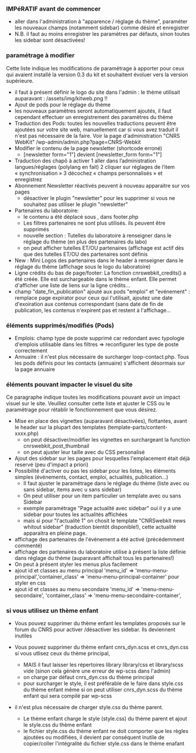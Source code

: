 ### IMPéRATIF avant de commencer
 * aller dans l'administration à "apparence / réglage du thème", paraméter les nouveaux champs (notamment sidebar) comme désiré et enregistrer 
 * N.B. il faut au moins enregistrer les paramètres par défauts, sinon toutes les sidebar sont désactivées!
 
### paramétrage à modifier
Cette liste indique les modifications de paramétrage à apporter pour ceux qui avaient installé la version 0.3 du kit et souhaitent évoluer vers la version supérieure. 
 * il faut à présent définir le logo du site dans l'admin : le thème utilisait auparavant : /assets/img/kitweb.png !!
 * Ajout de pods pour le réglage du thème
  *  les nouveaux paramètres seront automatiquement ajoutés, il faut cependant effectuer un enregistrement des paramètres du thème
 * Traduction des Pods: toutes les nouvelles traductions peuvent être ajoutées sur votre site web, manuellement car si vous avez traduit il n'est pas nécessaire de la faire. Voir la page d'administration "CNRS WebKit" /wp-admin/admin.php?page=CNRS-Webkit
 * Modifier le contenu de la page newsletter (shortcode erroné)
   * [newsletter form="1"]  devient [newsletter_form form="1"] 
 * Traduction des chapô à activer
   1 aller dans l’administration langues/réglages (polylang en fait)
   2 cliquer sur réglages de l’item « synchronisation »
   3 décochez « champs personnalisés » et enregistrez
 * Abonnement Newsletter réactivés peuvent à nouveau apparaitre sur vos pages
   * désactiver le plugin "newsletter" pour les supprimer si vous ne souhaitez pas utiliser le plugin "newsletter"
 * Partenaires du laboratoire: 
   * le contenu a été déplacé sous <!-- .content-area -->, dans footer.php
   * Les filtres partenaires ne sont plus utilisés. ils peuvent être supprimés
   * nouvelle section : Tutelles du laboratoire à renseigner dans le réglage du thème (en plus des partenaires du labo)
   * on peut afficher tutelles ET/OU partenaires (affichage est actif dès que des tutelles ET/OU des partenaires sont définis
 * New : Mini Logos des partenaires dans le header à renseigner dans le réglage du thème (affichage sous le logo du laboratoire)
 * Ligne crédits du bas de page/footer:  La fonction cnrswebkit_credits() a été créée. Elle est surchargeable dans le thème enfant. Elle permet d'afficher une liste de liens sur la ligne crédits... 
 * champ "date_fin_publication" ajouté aux pods "emploi" et "evénement" : remplace page expirator pour ceux qui l'utilisait, ajoutez une date d'exoiration aux contenus correspondant (sans date de fin de publication, les contenus n'expirent pas et restent à l'affichage...  
### éléments supprimés/modifiés (Pods)
 * Emplois: champ type de poste supprimé car redondant avec typologie d'emplois utilisable dans les filtres => reconfigurer les type de poste correctement
 * Annuaire : il n'est plus nécessaire de surcharger loop-contact.php. Tous les pods définis pour les contacts (annuaire) s'affichent désormais sur la page annuaire
 
### éléments pouvant impacter le visuel du site
 Ce paragraphe indique toutes les modifications pouvant avoir un impact visuel sur le site. Veuillez consulter cette liste et ajuster le CSS ou le paramétrage pour rétablir le fonctionnement que vous désirez. 
 
 * Mise en place des vignettes (auparavant désactivées), flottantes, avant le header sur la plupart des templates (template-parts/content-xxxx.php)
   * on peut désactiver/modifier les vignettes en surchargeant la function cnrswebkit_post_thumbnail
   * on peut ajuster leur taille avec du CSS personalisé
 * Ajout des sidebar sur les pages pour lesquelles l'emplacement était déjà reservé (peu d'impact a priori) 
 * Possibilité d'activer ou pas les sidebar pour les listes, les éléments simples (événements, contact, emploi, actualités, publication...)
   * Il faut ajuster le paramétrage dans le réglage du thème (liste avec ou sans sidebar, items avec u sans sidebar)
   * On peut utiliser pour un item particulier un template avec ou sans Sidebar
   * exemple paramétrage "Page actualité avec sidebar" oui il y a une sidebar pour toutes les actualités affichées 
   * mais si pour "l'actualité 1" on chosit le template "CNRSwebkit news whitout sidebar"  (traduction bientôt disponible!), cette actualité apparaitra en pleine page.  
 * affichage des partenaires de l'événement a été activé (précédemment commenté)
 * affichage des partenaires du laboratoire utilise à présent la liste définie dans réglage du thème (auparavant affichait tous les partenaires!) 
 * On peut à présent styler les menus plus facilement 
  * ajout id et classes au menu principal 'menu_id' => 'menu-menu-principal','container_class' => 'menu-menu-principal-container' pour styler en css
  * ajout id et classes au menu secondaire 'menu_id' => 'menu-menu-secondaire', 'container_class' => 'menu-menu-secondaire-container',  
   
    
### si vous utilisez un thème enfant
 * Vous pouvez supprimer du thème enfant les templates proposés sur le forum du CNRS pour activer /désactiver les sidebar. Ils deviennent inutiles    
 * Vous pouvez supprimer du thème enfant cnrs_dyn.scss et cnrs_dyn.css si vous utlisez ceux du thème principal, 
   * MAIS il faut laisser les répertoires library library/css et library/scss vide (sinon cela génère une erreur de wp-scss dans l'admin)  
   * on charge par défaut cnrs_dyn.css du thème principal
   * pour surcharger le style, il est préférable de le faire dans style.css du thème enfant même si on peut utiliser cnrs_dyn.scss  du thème enfant qui sera compilé par wp-scss
     
 * il n'est plus nécessaire de charger style.css du thème parent. 
   * Le thème enfant charge le style (style.css) du thème parent et ajout le style.css du thème enfant
   * le fichier style.css du thème enfant ne doit comporter que les règles ajoutées ou modifiées, 
   il devient par conséquent inutile de copier/coller l'intégralité du fichier style.css dans le thème enafant
